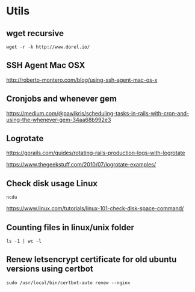 # Utils
## wget recursive
`wget -r -k http://www.dorel.io/`

## SSH Agent Mac OSX
http://roberto-montero.com/blog/using-ssh-agent-mac-os-x

## Cronjobs and whenever gem
https://medium.com/@pawlkris/scheduling-tasks-in-rails-with-cron-and-using-the-whenever-gem-34aa68b992e3

## Logrotate

https://gorails.com/guides/rotating-rails-production-logs-with-logrotate

https://www.thegeekstuff.com/2010/07/logrotate-examples/

## Check disk usage Linux
`ncdu`

https://www.linux.com/tutorials/linux-101-check-disk-space-command/

## Counting files in linux/unix folder
`ls -1 | wc -l`

## Renew letsencrypt certificate for old ubuntu versions using certbot
`sudo /usr/local/bin/certbot-auto renew --nginx`
